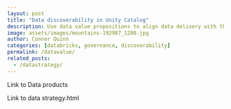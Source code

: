 ```yaml
---
layout: post
title: "Data discoverability in Unity Catalog"
description: Use data value propositions to align data delivery with the needs of the business.
image: assets/images/mountains-192987_1280.jpg
author: Connor Quinn
categories: [databricks, governance, discoverability]
permalink: /datavalue/
related_posts:
  - /datastrategy/
---
```


Link to Data products

Link to data strategy.html